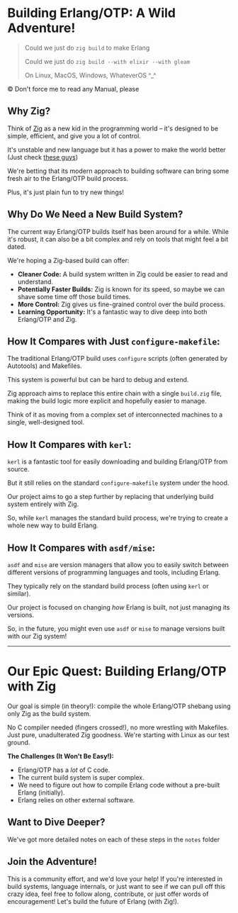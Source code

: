 # Building Erlang/OTP: A Wild Adventure!

> Could we just do `zig build` to make Erlang
> 
> Could we just do `zig build --with elixir --with gleam`
> 
> On Linux, MacOS, Windows, WhateverOS ^_^

© Don't force me to read any Manual, please

## Why Zig?

Think of [Zig](https://ziglang.org/) as a new kid in the programming world – it's designed to be simple, efficient, and give you a lot of control.

It's unstable and new language but it has a power to make the world better (Just check [these guys](https://github.com/search?q=language%3AZig+stars%3A%3E3000&type=repositories))

We're betting that its modern approach to building software can bring some fresh air to the Erlang/OTP build process. 

Plus, it's just plain fun to try new things!

## Why Do We Need a New Build System?

The current way Erlang/OTP builds itself has been around for a while. While it's robust, it can also be a bit complex and rely on tools that might feel a bit dated. 

We're hoping a Zig-based build can offer:

* **Cleaner Code:** A build system written in Zig could be easier to read and understand.
* **Potentially Faster Builds:** Zig is known for its speed, so maybe we can shave some time off those build times.
* **More Control:** Zig gives us fine-grained control over the build process.
* **Learning Opportunity:** It's a fantastic way to dive deep into both Erlang/OTP and Zig.

## How It Compares with Just `configure-makefile`:

The traditional Erlang/OTP build uses `configure` scripts (often generated by Autotools) and Makefiles. 

This system is powerful but can be hard to debug and extend. 

Zig approach aims to replace this entire chain with a single `build.zig` file, making the build logic more explicit and hopefully easier to manage.

Think of it as moving from a complex set of interconnected machines to a single, well-designed tool.

## How It Compares with `kerl`:

`kerl` is a fantastic tool for easily downloading and building Erlang/OTP from source. 

But it still relies on the standard `configure-makefile` system under the hood.

Our project aims to go a step further by replacing that underlying build system entirely with Zig. 

So, while `kerl` manages the standard build process, we're trying to create a whole new way to build Erlang.

## How It Compares with `asdf/mise`:

`asdf` and `mise` are version managers that allow you to easily switch between different versions of programming languages and tools, including Erlang. 

They typically rely on the standard build process (often using `kerl` or similar). 

Our project is focused on changing *how* Erlang is built, not just managing its versions. 

So, in the future, you might even use `asdf` or `mise` to manage versions built with our Zig system!

---

# Our Epic Quest: Building Erlang/OTP with Zig

Our goal is simple (in theory!): compile the whole Erlang/OTP shebang using only Zig as the build system. 

No C compiler needed (fingers crossed!), no more wrestling with Makefiles. 
Just pure, unadulterated Zig goodness. 
We're starting with Linux as our test ground.


**The Challenges (It Won't Be Easy!):**

* Erlang/OTP has a *lot* of C code.
* The current build system is super complex.
* We need to figure out how to compile Erlang code without a pre-built Erlang (initially).
* Erlang relies on other external software.

## Want to Dive Deeper?

We've got more detailed notes on each of these steps in the `notes` folder

## Join the Adventure!

This is a community effort, and we'd love your help!
If you're interested in build systems, language internals, or just want to see if we can pull off this crazy idea, feel free to follow along, contribute, or just offer words of encouragement! Let's build the future of Erlang (with Zig!).
